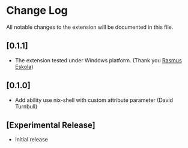 # Change Log

All notable changes to the extension will be documented in this file.

## [0.1.1]

- The extension tested under Windows platform. (Thank you [Rasmus Eskola](https://github.com/FruitieX))

## [0.1.0]

- Add ability use nix-shell with custom attribute parameter (David Turnbull)

## [Experimental Release]

- Initial release
